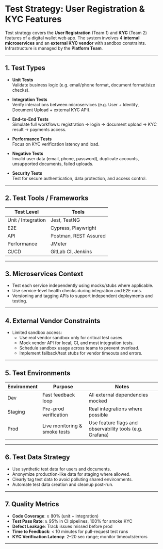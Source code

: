 # Test Strategy: User Registration & KYC Features

Test strategy covers the **User Registration** (Team 1) and **KYC** (Team 2) features of a digital wallet web app. The system involves 4 **internal microservices** and 
an **external KYC vendor** with sandbox constraints. Infrastructure is managed by the **Platform Team**.

---

## 1. Test Types

- **Unit Tests**  
  Validate business logic (e.g. email/phone format, document format/size checks).

- **Integration Tests**  
  Verify interactions between microservices (e.g. User + Identity, Document Upload + external KYC API).

- **End-to-End Tests**  
  Simulate full workflows: registration → login → document upload → KYC result → payments access.

- **Performance Tests**  
  Focus on KYC verification latency and load.

- **Negative Tests**  
  Invalid user data (email, phone, password), duplicate accounts, unsupported documents, failed uploads.

- **Security Tests**  
  Test for secure authentication, data protection, and access control.

---

## 2. Test Tools / Frameworks

| Test Level     | Tools                    |
|----------------|--------------------------|
| Unit / Integration | Jest, TestNG     |
| E2E             | Cypress, Playwright      |
| API             | Postman, REST Assured    |
| Performance     | JMeter                   |
| CI/CD           | GitLab CI, Jenkins |

---

## 3. Microservices Context

- Test each service independently using mocks/stubs where applicable.
- Use service-level health checks during integration and E2E runs.
- Versioning and tagging APIs to support independent deployments and testing.

---

## 4. External Vendor Constraints

- Limited sandbox access:
  - Use real vendor sandbox only for critical test cases.
  - Mock vendor API for local, CI, and most integration tests.
  - Schedule sandbox usage across teams to prevent overload.
  - Implement fallback/test stubs for vendor timeouts and errors.

---

## 5. Test Environments

| Environment | Purpose                          | Notes                             |
|-------------|----------------------------------|-----------------------------------|
| Dev         | Fast feedback loop               | All external dependencies mocked  |
| Staging     | Pre-prod verification            | Real integrations where possible  |
| Prod        | Live monitoring & smoke tests    | Use feature flags and observability tools (e.g. Grafana) |

---

## 6. Test Data Strategy

- Use synthetic test data for users and documents.
- Anonymize production-like data for staging where allowed.
- Clearly tag test data to avoid polluting shared environments.
- Automate test data creation and cleanup post-run.

---

## 7. Quality Metrics

- **Code Coverage**: ≥ 80% (unit + integration)
- **Test Pass Rate**: ≥ 95% in CI pipelines, 100% for smoke KYC
- **Defect Leakage**: Track issues missed before prod
- **Time to Feedback**: < 10 minutes for pull-request test runs
- **KYC Verification Latency**: 2–20 sec range; monitor timeouts/errors

---

